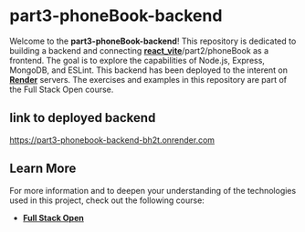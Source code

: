 # part3-phoneBook-backend

Welcome to the **part3-phoneBook-backend**! This repository is dedicated to building a backend and connecting **[react_vite](https://github.com/nikolascristan/react_vite)**/part2/phoneBook as a frontend. The goal is to explore the capabilities of Node.js, Express, MongoDB, and ESLint. This backend has been deployed to the interent on **[Render](https://render.com/)** servers. The exercises and examples in this repository are part of the Full Stack Open course.

## link to deployed backend
https://part3-phonebook-backend-bh2t.onrender.com

## Learn More

For more information and to deepen your understanding of the technologies used in this project, check out the following course:

- **[Full Stack Open](https://fullstackopen.com/en)**
